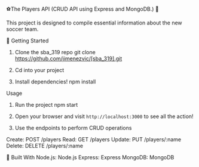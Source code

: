 ⚽The Players API (CRUD API using Express and MongoDB.) 🥅

This project is designed to compile essential information about the new soccer team. 


🧩 Getting Started

1. Clone the sba_319 repo
   git clone https://github.com/jimenezvic/[sba_319].git

2. Cd into your project

3. Install dependencies!
   npm install

Usage

1. Run the project
   npm start

2. Open your browser and visit `http://localhost:3000` to see all the action!

3. Use the endpoints to perform CRUD operations
   
Create: POST /players
Read: GET /players
Update: PUT /players/:name
Delete: DELETE /players/:name

🧵 Built With
Node.js: Node.js
Express: Express
MongoDB: MongoDB
